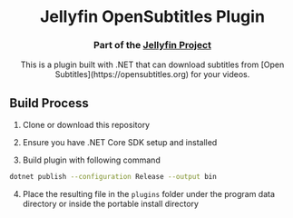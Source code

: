 <h1 align="center">Jellyfin OpenSubtitles Plugin</h1>
<h3 align="center">Part of the <a href="https://jellyfin.org">Jellyfin Project</a></h3>

<p align="center">
This is a plugin built with .NET that can download subtitles from [Open Subtitles](https://opensubtitles.org) for your videos.
</p>

## Build Process

1. Clone or download this repository

2. Ensure you have .NET Core SDK setup and installed

3. Build plugin with following command

```sh
dotnet publish --configuration Release --output bin
```
4. Place the resulting file in the `plugins` folder under the program data directory or inside the portable install directory
